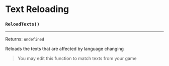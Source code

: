 # Text Reloading

### `ReloadTexts()`
---
 Returns: `undefined`

Reloads the texts that are affected by language changing
> You may edit this function to match texts from your game
